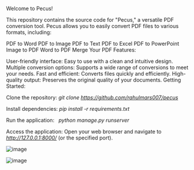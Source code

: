 Welcome to Pecus!

This repository contains the source code for "Pecus," a versatile PDF conversion tool. Pecus allows you to easily convert PDF files to various formats, including:

PDF to Word
PDF to Image
PDF to Text
PDF to Excel
PDF to PowerPoint
Image to PDF
Word to PDF
Merge Your PDF
Features:

User-friendly interface: Easy to use with a clean and intuitive design.
Multiple conversion options: Supports a wide range of conversions to meet your needs.
Fast and efficient: Converts files quickly and efficiently.
High-quality output: Preserves the original quality of your documents.
Getting Started:

Clone the repository:
*git clone https://github.com/rahulmars007/pecus*

Install dependencies:
*pip install -r requirements.txt*

Run the application:   
*python manage.py runserver*

Access the application:
Open your web browser and navigate to *http://127.0.0.1:8000/* (or the specified port).   

![image](https://github.com/user-attachments/assets/5b506a3a-4446-40b3-94c7-2d89249a30fd)

![image](https://github.com/user-attachments/assets/fa560039-eaee-4cea-abfa-4ee15d874435)




